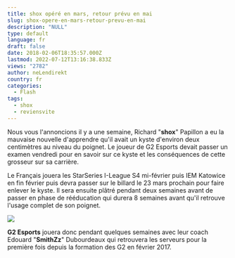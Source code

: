 ```yaml
---
title: shox opéré en mars, retour prévu en mai
slug: shox-opere-en-mars-retour-prevu-en-mai
description: "NULL"
type: default
language: fr
draft: false
date: 2018-02-06T18:35:57.000Z
lastmod: 2022-07-12T13:16:38.833Z
views: "2782"
author: neLendirekt
country: fr
categories:
  - Flash
tags:
  - shox
  - reviensvite
---
```

Nous vous l'annoncions il y a une semaine, Richard "**shox**" Papillon⁠ a eu la mauvaise nouvelle d'apprendre qu'il avait un kyste d'environ deux centimètres au niveau du poignet. Le joueur de G2 Esports devait passer un examen vendredi pour en savoir sur ce kyste et les conséquences de cette grosseur sur sa carrière.

Le Français jouera les StarSeries I-League S4 mi-février puis IEM Katowice en fin février puis devra passer sur le billard le 23 mars prochain pour faire enlever le kyste. Il sera ensuite plâtré pendant deux semaines avant de passer en phase de rééducation qui durera 8 semaines avant qu'il retrouve l'usage complet de son poignet.

![](/images/articles/5a70e78f0bb4a/images/9Cqc3qdtWnnbI7kS5hRCgPqH9hsyh2aovdssms18.jpeg)

**G2 Esports** jouera donc pendant quelques semaines avec leur coach Edouard "**SmithZz**" Dubourdeaux qui retrouvera les serveurs pour la première fois depuis la formation des G2 en février 2017.
